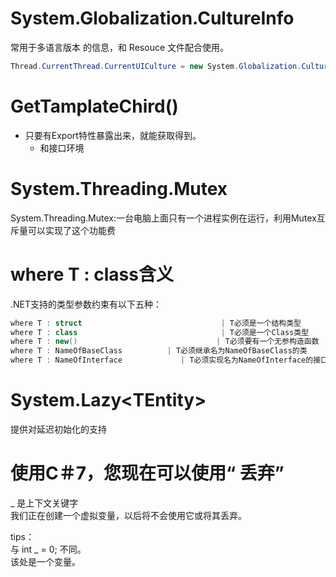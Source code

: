 # System.Globalization.CultureInfo

常用于多语言版本 的信息，和 Resouce 文件配合使用。
```csharp
Thread.CurrentThread.CurrentUICulture = new System.Globalization.CultureInfo("zh-CHS");
```

# GetTamplateChird()

- 只要有Export特性暴露出来，就能获取得到。
  * 和接口环境

# System.Threading.Mutex

System.Threading.Mutex:一台电脑上面只有一个进程实例在运行，利用Mutex互斥量可以实现了这个功能费

# where T : class含义

.NET支持的类型参数约束有以下五种：
```cs
where T : struct                               | T必须是一个结构类型  
where T : class                                | T必须是一个Class类型  
where T : new()                               | T必须要有一个无参构造函数  
where T : NameOfBaseClass          | T必须继承名为NameOfBaseClass的类  
where T : NameOfInterface             | T必须实现名为NameOfInterface的接口  
```
# System.Lazy\<TEntity\>

提供对延迟初始化的支持

# 使用C＃7，您现在可以使用“ 丢弃”

_ 是上下文关键字  
我们正在创建一个虚拟变量，以后将不会使用它或将其丢弃。

tips：  
与 int _ = 0; 不同。  
该处是一个变量。

